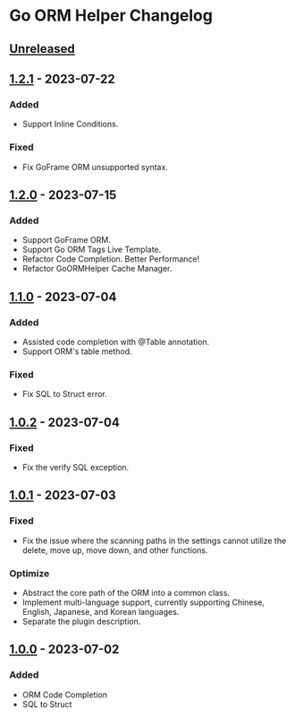 <!-- Keep a Changelog guide -> https://keepachangelog.com -->

# Go ORM Helper Changelog

## [Unreleased]

## [1.2.1] - 2023-07-22

### Added

- Support Inline Conditions.

### Fixed

- Fix GoFrame ORM unsupported syntax.

## [1.2.0] - 2023-07-15

### Added

- Support GoFrame ORM.
- Support Go ORM Tags Live Template.
- Refactor Code Completion. Better Performance!
- Refactor GoORMHelper Cache Manager.

## [1.1.0] - 2023-07-04

### Added

- Assisted code completion with @Table annotation.
- Support ORM's table method.

### Fixed

- Fix SQL to Struct error.

## [1.0.2] - 2023-07-04

### Fixed

- Fix the verify SQL exception.

## [1.0.1] - 2023-07-03

### Fixed

- Fix the issue where the scanning paths in the settings cannot utilize the delete, move up, move down, and other
  functions.

### Optimize

- Abstract the core path of the ORM into a common class.
- Implement multi-language support, currently supporting Chinese, English, Japanese, and Korean languages.
- Separate the plugin description.

## [1.0.0] - 2023-07-02

### Added

- ORM Code Completion
- SQL to Struct

[Unreleased]: https://github.com/maiqingqiang/go-orm-helper/compare/v1.2.1...HEAD

[1.2.1]: https://github.com/maiqingqiang/go-orm-helper/compare/v1.2.0...v1.2.1

[1.2.0]: https://github.com/maiqingqiang/go-orm-helper/compare/v1.1.0...v1.2.0

[1.1.0]: https://github.com/maiqingqiang/go-orm-helper/compare/v1.0.2...v1.1.0

[1.0.2]: https://github.com/maiqingqiang/go-orm-helper/compare/v1.0.1...v1.0.2

[1.0.1]: https://github.com/maiqingqiang/go-orm-helper/compare/v1.0.0...v1.0.1

[1.0.0]: https://github.com/maiqingqiang/go-orm-helper/tree/v1.0.0
